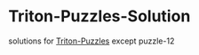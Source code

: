 # Triton-Puzzles-Solution

solutions for [Triton-Puzzles](https://github.com/srush/Triton-Puzzles) except puzzle-12
